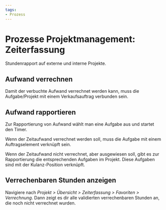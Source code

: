 ```yaml
---
tags:
- Prozess
---
```

# Prozesse Projektmanagement: Zeiterfassung
Stundenrapport auf externe und interne Projekte.

## Aufwand verrechnen

Damit der verbuchte Aufwand verrechnet werden kann, muss die Aufgabe/Projekt mit einem Verkaufsauftrag verbunden sein.

## Aufwand rapportieren

Zur Rapportierung von Aufwand wählt man eine Aufgabe aus und startet den Timer.

Wenn der Zeitaufwand verrechnet werden soll, muss die Aufgabe mit einem Auftragselement verknüpft sein.

Wenn der Zeitaufwand nicht verrechnet, aber ausgewiesen soll, gibt es zur Rapportierung die entsprechenden Aufgaben im Projekt. Diese Aufgaben sind mit der Kulanz-Position verknüpft.

## Verrechenbaren Stunden anzeigen

 Navigiere nach *Projekt > Übersicht > Zeiterfassung > Favoriten > Verrechnung*. Dann zeigt es dir alle validierten verrechenbaren Stunden an, die noch nicht verrechnet wurden.